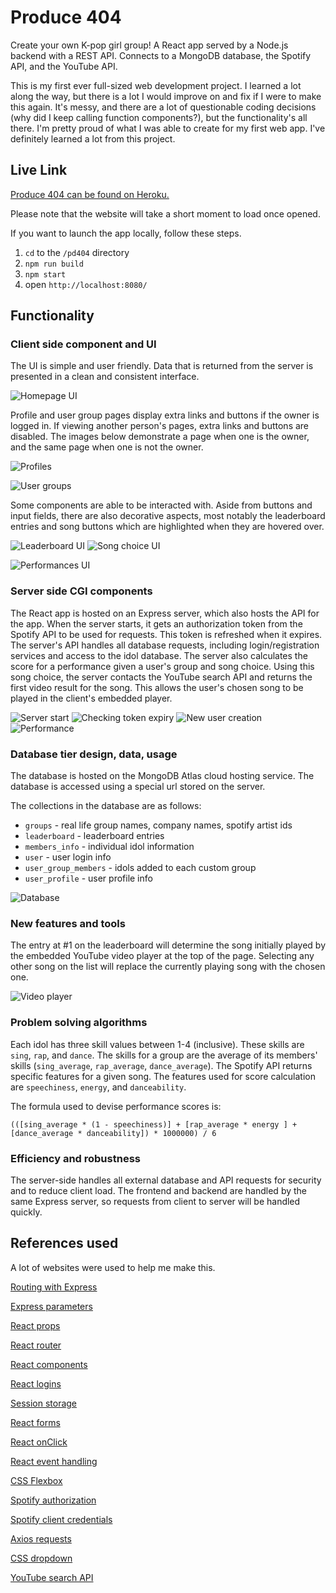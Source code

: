 # Produce 404
Create your own K-pop girl group! A React app served by a Node.js backend with a REST API. Connects to a MongoDB database, the Spotify API, and the YouTube API.

This is my first ever full-sized web development project. I learned a lot along the way, but there is a lot I would improve on and fix if I were to make this again. It's messy, and there are a lot of questionable coding decisions (why did I keep calling function components?), but the functionality's all there. I'm pretty proud of what I was able to create for my first web app. I've definitely learned a lot from this project.

## Live Link
[Produce 404 can be found on Heroku.](https://produce404.herokuapp.com/)

Please note that the website will take a short moment to load once opened.

If you want to launch the app locally, follow these steps.

1. `cd` to the `/pd404` directory
2. `npm run build`
3. `npm start`
4. open `http://localhost:8080/`

## Functionality

### Client side component and UI

The UI is simple and user friendly. Data that is returned from the server is presented in a clean and consistent interface.

![Homepage UI](images/songchoiceUI.PNG)

Profile and user group pages display extra links and buttons if the owner is logged in. If viewing another person's pages, extra links and buttons are disabled. The images below demonstrate a page when one is the owner, and the same page when one is not the owner.

![Profiles](images/profiles.png)

![User groups](images/mygroup.png)


Some components are able to be interacted with. Aside from buttons and input fields, there are also decorative aspects, most notably the leaderboard entries and song buttons which are highlighted when they are hovered over.

![Leaderboard UI](images/leaderboardUI.PNG)
![Song choice UI](images/songchoiceUI.PNG)

![Performances UI](images/songchoiceUI.PNG)

### Server side CGI components

The React app is hosted on an Express server, which also hosts the API for the app. When the server starts, it gets an authorization token from the Spotify API to be used for requests. This token is refreshed when it expires. The server's API handles all database requests, including login/registration services and access to the idol database. The server also calculates the score for a performance given a user's group and song choice. Using this song choice, the server contacts the YouTube search API and returns the first video result for the song. This allows the user's chosen song to be played in the client's embedded player.

![Server start](images/serverStart.PNG)
![Checking token expiry](images/token.PNG)
![New user creation](images/newUser.PNG)
![Performance](images/newUser.PNG)

### Database tier design, data, usage

The database is hosted on the MongoDB Atlas cloud hosting service. The database is accessed using a special url stored on the server.

The collections in the database are as follows:

- `groups` - real life group names, company names, spotify artist ids
- `leaderboard` - leaderboard entries
- `members_info` - individual idol information
- `user` - user login info
- `user_group_members` - idols added to each custom group
- `user_profile` - user profile info

![Database](images/database.PNG)

### New features and tools

The entry at #1 on the leaderboard will determine the song initially played by the embedded YouTube video player at the top of the page. Selecting any other song on the list will replace the currently playing song with the chosen one.

![Video player](images/videoPlayer.PNG)

### Problem solving algorithms

Each idol has three skill values between 1-4 (inclusive). These skills are `sing`, `rap`, and `dance`. The skills for a group are the average of its members' skills (`sing_average`, `rap_average`, `dance_average`). The Spotify API returns specific features for a given song. The features used for score calculation are `speechiness`, `energy`, and `danceability`.

The formula used to devise performance scores is:

`(([sing_average * (1 - speechiness)] + [rap_average * energy ] + [dance_average * danceability]) * 1000000) / 6`


### Efficiency and robustness

The server-side handles all external database and API requests for security and to reduce client load. The frontend and backend are handled by the same Express server, so requests from client to server will be handled quickly.

## References used
A lot of websites were used to help me make this.

[Routing with Express](https://expressjs.com/en/guide/routing.html)

[Express parameters](https://www.digitalocean.com/community/tutorials/use-expressjs-to-get-url-and-post-parameters)

[React props](https://stackoverflow.com/questions/55363689/how-and-where-to-pass-json-data-as-a-prop-when-creating-components)

[React router](https://www.freecodecamp.org/news/react-router-in-5-minutes/)

[React components](https://reactjs.org/docs/react-component.html)

[React logins](https://www.digitalocean.com/community/tutorials/how-to-add-login-authentication-to-react-applications)

[Session storage](https://developer.mozilla.org/en-US/docs/Web/API/Window/sessionStorage)

[React forms](https://reactjs.org/docs/forms.html)

[React onClick](https://upmostly.com/tutorials/react-onclick-event-handling-with-examples)

[React event handling](https://reactjs.org/docs/handling-events.html)

[CSS Flexbox](https://css-tricks.com/snippets/css/a-guide-to-flexbox/)

[Spotify authorization](https://developer.spotify.com/documentation/general/guides/authorization-guide/)

[Spotify client credentials](https://github.com/spotify/web-api-auth-examples/blob/master/client_credentials/app.js)

[Axios requests](https://blog.logrocket.com/how-to-make-http-requests-like-a-pro-with-axios/)

[CSS dropdown](https://www.w3schools.com/howto/howto_css_dropdown.asp)

[YouTube search API](https://dev.to/aveb/making-your-first-get-request-to-youtube-search-api-4c2f)
